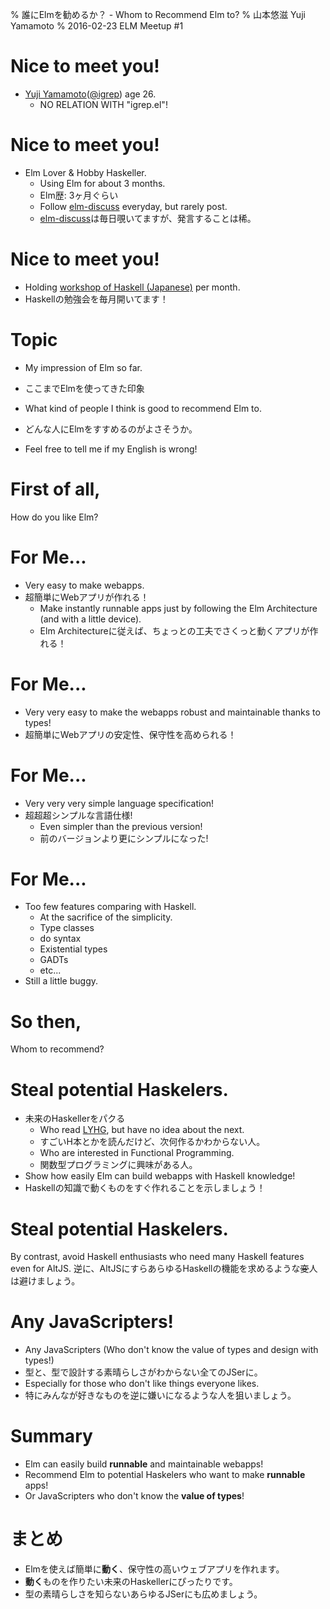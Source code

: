 % 誰にElmを勧めるか？ - Whom to Recommend Elm to?
% 山本悠滋 Yuji Yamamoto
% 2016-02-23 ELM Meetup #1

# Nice to meet you!

- [Yuji Yamamoto](https://plus.google.com/u/0/+YujiYamamoto_igrep/about)([\@igrep](https://twitter.com/igrep)) age 26.
    - NO RELATION WITH "igrep.el"!

# Nice to meet you!

- Elm Lover & Hobby Haskeller.
    - Using Elm for about 3 months.
    - Elm歴: 3ヶ月ぐらい
    - Follow [elm-discuss](https://groups.google.com/forum/#!forum/elm-discuss) everyday, but rarely post.
    - [elm-discuss](https://groups.google.com/forum/#!forum/elm-discuss)は毎日覗いてますが、発言することは稀。

# Nice to meet you!

- Holding [workshop of Haskell (Japanese)](http://connpass.com/series/754/) per month.
- Haskellの勉強会を毎月開いてます！ 

# Topic

- My impression of Elm so far.
- ここまでElmを使ってきた印象
- What kind of people I think is good to recommend Elm to.
- どんな人にElmをすすめるのがよさそうか。

- Feel free to tell me if my English is wrong!

# First of all,

<div class="takahashiLike">
How do you like Elm?
</div>

# For Me...

- Very easy to make webapps.
- 超簡単にWebアプリが作れる！
    - Make instantly runnable apps just by following the Elm Architecture (and with a little device).
    - Elm Architectureに従えば、ちょっとの工夫でさくっと動くアプリが作れる！

# For Me...

- Very very easy to make the webapps robust and maintainable thanks to types!
- 超簡単にWebアプリの安定性、保守性を高められる！

# For Me...

- Very very very simple language specification!
- 超超超シンプルな言語仕様!
    - Even simpler than the previous version!
    - 前のバージョンより更にシンプルになった!

# For Me...

- Too few features comparing with Haskell.
    - At the sacrifice of the simplicity.
    - Type classes
    - do syntax
    - Existential types
    - GADTs
    - etc...
- Still a little buggy.

# So then,

<div class="takahashiLike">
Whom to recommend?
</div>

# Steal potential Haskelers.

- 未来のHaskellerをパクる
    - Who read [LYHG](http://learnyouahaskell.com/), but have no idea about the next.
    - すごいH本とかを読んだけど、次何作るかわからない人。
    - Who are interested in Functional Programming.
    - 関数型プログラミングに興味がある人。
- Show how easily Elm can build webapps with Haskell knowledge!
- Haskellの知識で動くものをすぐ作れることを示しましょう！

# Steal potential Haskelers.

By contrast, avoid Haskell enthusiasts who need many Haskell features even for AltJS.
逆に、AltJSにすらあらゆるHaskellの機能を求めるような~~変~~人は避けましょう。

# Any JavaScripters!

- Any JavaScripters (Who don't know the value of types and design with types!)
- 型と、型で設計する素晴らしさがわからない全てのJSerに。
- Especially for those who don't like things everyone likes.
- 特にみんなが好きなものを逆に嫌いになるような人を狙いましょう。

# Summary

- Elm can easily build **runnable** and maintainable webapps!
- Recommend Elm to potential Haskelers who want to make **runnable** apps!
- Or JavaScripters who don't know the **value of types**!

# まとめ

- Elmを使えば簡単に**動く**、保守性の高いウェブアプリを作れます。
- **動く**ものを作りたい未来のHaskellerにぴったりです。
- 型の素晴らしさを知らないあらゆるJSerにも広めましょう。
